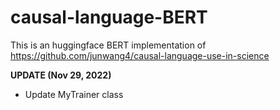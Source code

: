 # causal-language-BERT
This is an huggingface BERT implementation of https://github.com/junwang4/causal-language-use-in-science

**UPDATE (Nov 29, 2022)**
- Update MyTrainer class 
